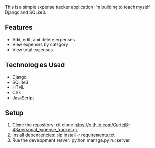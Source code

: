 This is a simple expense tracker application I'm building to teach myself Django and SQLite3.

## Features
- Add, edit, and delete expenses
- View expenses by category
- View total expenses

## Technologies Used    
- Django
- SQLite3
- HTML
- CSS
- JavaScript    

## Setup
1. Clone the repository: git clone https://github.com/GurtejB-43/personal_expense_tracker.git
2. Install dependencies: pip install -r requirements.txt 
3. Run the development server: python manage.py runserver





